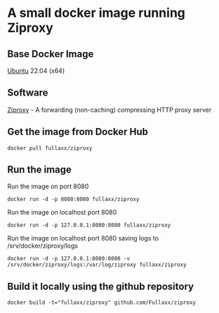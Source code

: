 # A small docker image running Ziproxy

## Base Docker Image
[Ubuntu](https://hub.docker.com/_/ubuntu) 22.04 (x64)

## Software
[Ziproxy](http://ziproxy.sourceforge.net/) - A forwarding (non-caching) compressing HTTP proxy server

## Get the image from Docker Hub
```
docker pull fullaxx/ziproxy
```

## Run the image
Run the image on port 8080
```
docker run -d -p 8080:8080 fullaxx/ziproxy
```
Run the image on localhost port 8080
```
docker run -d -p 127.0.0.1:8080:8080 fullaxx/ziproxy
```
Run the image on localhost port 8080 saving logs to /srv/docker/ziproxy/logs
```
docker run -d -p 127.0.0.1:8080:8080 -v /srv/docker/ziproxy/logs:/var/log/ziproxy fullaxx/ziproxy
```

## Build it locally using the github repository
```
docker build -t="fullaxx/ziproxy" github.com/Fullaxx/ziproxy
```
